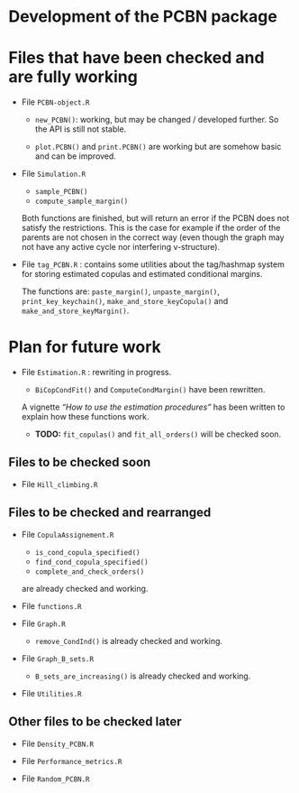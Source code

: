 Development of the PCBN package
================

# Files that have been checked and are fully working

- File `PCBN-object.R`

  - `new_PCBN()`: working, but may be changed / developed further. So
    the API is still not stable.

  - `plot.PCBN()` and `print.PCBN()` are working but are somehow basic
    and can be improved.

- File `Simulation.R`

  - `sample_PCBN()`
  - `compute_sample_margin()`

  Both functions are finished, but will return an error if the PCBN does
  not satisfy the restrictions. This is the case for example if the
  order of the parents are not chosen in the correct way (even though
  the graph may not have any active cycle nor interfering v-structure).

- File `tag_PCBN.R` : contains some utilities about the tag/hashmap
  system for storing estimated copulas and estimated conditional
  margins.

  The functions are: `paste_margin()`, `unpaste_margin()`,
  `print_key_keychain()`, `make_and_store_keyCopula()` and
  `make_and_store_keyMargin()`.

# Plan for future work

- File `Estimation.R` : rewriting in progress.

  - `BiCopCondFit()` and `ComputeCondMargin()` have been rewritten.

  A vignette *“How to use the estimation procedures”* has been written
  to explain how these functions work.

  - **TODO:** `fit_copulas()` and `fit_all_orders()` will be checked
    soon.

## Files to be checked soon

- File `Hill_climbing.R`

## Files to be checked and rearranged

- File `CopulaAssignement.R`

  - `is_cond_copula_specified()`
  - `find_cond_copula_specified()`
  - `complete_and_check_orders()`

  are already checked and working.

- File `functions.R`

- File `Graph.R`

  - `remove_CondInd()` is already checked and working.

- File `Graph_B_sets.R`

  - `B_sets_are_increasing()` is already checked and working.

- File `Utilities.R`

## Other files to be checked later

- File `Density_PCBN.R`

- File `Performance_metrics.R`

- File `Random_PCBN.R`
